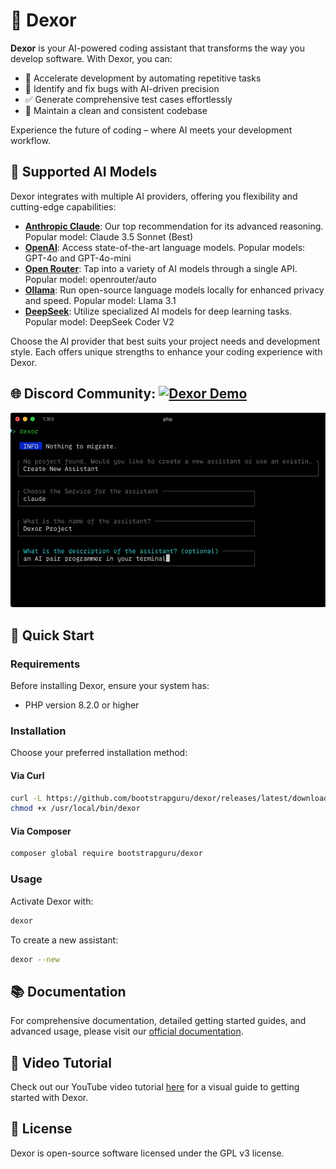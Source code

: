 # 🤖 Dexor

**Dexor** is your AI-powered coding assistant that transforms the way you develop software. With Dexor, you can:

- 🚀 Accelerate development by automating repetitive tasks
- 🐛 Identify and fix bugs with AI-driven precision
- ✅ Generate comprehensive test cases effortlessly
- 🧹 Maintain a clean and consistent codebase

Experience the future of coding – where AI meets your development workflow.

## 🧠 Supported AI Models

Dexor integrates with multiple AI providers, offering you flexibility and cutting-edge capabilities:

- **[Anthropic Claude](https://docs.anthropic.com/en/docs/about-claude/models)**: Our top recommendation for its advanced reasoning. Popular model: Claude 3.5 Sonnet (Best)
- **[OpenAI](https://platform.openai.com/docs/models)**: Access state-of-the-art language models. Popular models: GPT-4o and GPT-4o-mini
- **[Open Router](https://openrouter.ai/models)**: Tap into a variety of AI models through a single API. Popular model: openrouter/auto
- **[Ollama](https://ollama.com)**: Run open-source language models locally for enhanced privacy and speed. Popular model: Llama 3.1
- **[DeepSeek](https://platform.deepseek.com/api-docs/pricing)**: Utilize specialized AI models for deep learning tasks. Popular model: DeepSeek Coder V2

Choose the AI provider that best suits your project needs and development style. Each offers unique strengths to enhance your coding experience with Dexor.


<p align="center">
    <h2>🌐 Discord Community: <a href="https://discord.gg/DRzG5a3u4x">
    <img src="https://img.shields.io/badge/Join-Discord-blue.svg"  alt="Dexor Demo"/>
  </a>
</h2>
</p>

<a href="https://youtu.be/j7WuuhTxyq0">
  <img
    src="https://raw.githubusercontent.com/bootstrapguru/dexor/main/docs/public/img.webp"
    alt="aider screencast"
  >
</a>

## 🚀 Quick Start

### Requirements

Before installing Dexor, ensure your system has:
- PHP version 8.2.0 or higher

### Installation

Choose your preferred installation method:

#### Via Curl

```sh
curl -L https://github.com/bootstrapguru/dexor/releases/latest/download/dexor -o /usr/local/bin/dexor
chmod +x /usr/local/bin/dexor
```

#### Via Composer

```sh
composer global require bootstrapguru/dexor
```

### Usage

Activate Dexor with:

```sh
dexor
```

To create a new assistant:

```sh
dexor --new
```

## 📚 Documentation

For comprehensive documentation, detailed getting started guides, and advanced usage, please visit our [official documentation](https://docs.dexor.dev/).

## 🎥 Video Tutorial

Check out our YouTube video tutorial [here](https://youtu.be/j7WuuhTxyq0) for a visual guide to getting started with Dexor.


## 📄 License

Dexor is open-source software licensed under the GPL v3 license.
